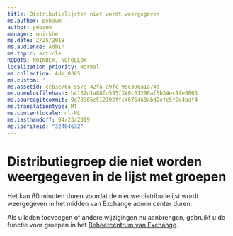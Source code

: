 ```yaml
---
title: Distributielijsten niet wordt weergegeven
ms.author: pebaum
author: pebaum
manager: mnirkhe
ms.date: 2/25/2018
ms.audience: Admin
ms.topic: article
ROBOTS: NOINDEX, NOFOLLOW
localization_priority: Normal
ms.collection: Adm_O365
ms.custom: ''
ms.assetid: ccb3e76a-557e-42fa-a9fc-95e396a1a74d
ms.openlocfilehash: b4137d1a88fd555f340c61298af5b34ec1fe0803
ms.sourcegitcommit: 9d78905c512192ffc4675468abd2efc5f2e4baf4
ms.translationtype: MT
ms.contentlocale: nl-NL
ms.lasthandoff: 04/23/2019
ms.locfileid: "32404632"
---
```

# <a name="distribution-group-not-showing-in-groups-list"></a>Distributiegroep die niet worden weergegeven in de lijst met groepen

Het kan 60 minuten duren voordat de nieuwe distributielijst wordt weergegeven in het midden van Exchange admin center duren.
  
Als u leden toevoegen of andere wijzigingen nu aanbrengen, gebruikt u de functie voor groepen in het [Beheercentrum van Exchange](https://outlook.office365.com/ecp/?rfr=Admin_o365&amp;exsvurl=1&amp;mkt=en-US.aspx).
  

